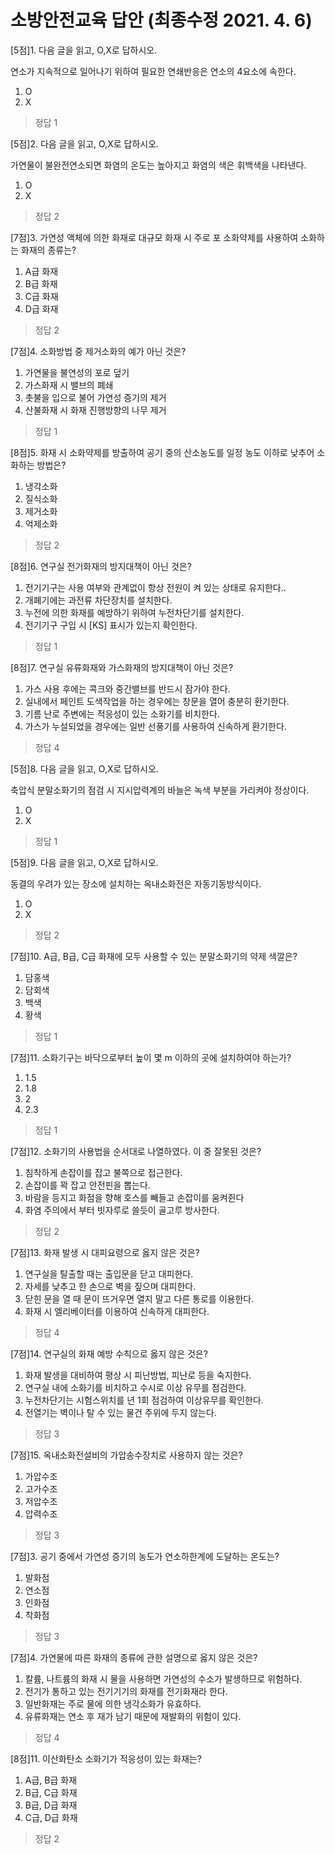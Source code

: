# 소방안전교육 답안 (최종수정 2021. 4. 6)

[5점]1. 다음 글을 읽고, O,X로 답하시오.

연소가 지속적으로 일어나기 위하여 필요한 연쇄반응은 연소의 4요소에 속한다.

1. O
2. X
> 정답	1

 

[5점]2. 다음 글을 읽고, O,X로 답하시오.

가연물이 불완전연소되면 화염의 온도는 높아지고 화염의 색은 휘백색을 나타낸다.

1. O
2. X
> 정답	2

 

[7점]3. 가연성 액체에 의한 화재로 대규모 화재 시 주로 포 소화약제를 사용하여 소화하는 화재의 종류는?

1. A급 화재
2. B급 화재
3. C급 화재
4. D급 화재
> 정답	2

 

[7점]4. 소화방법 중 제거소화의 예가 아닌 것은?

1. 가연물을 불연성의 포로 덮기
2. 가스화재 시 밸브의 폐쇄
3. 촛불을 입으로 불어 가연성 증기의 제거
4. 산불화재 시 화재 진행방향의 나무 제거
> 정답	1

 

[8점]5. 화재 시 소화약제를 방출하여 공기 중의 산소농도를 일정 농도 이하로 낮추어 소화하는 방법은?

1. 냉각소화
2. 질식소화
3. 제거소화
4. 억제소화
> 정답	2

 

[8점]6. 연구실 전기화재의 방지대책이 아닌 것은?

1. 전기기구는 사용 여부와 관계없이 항상 전원이 켜 있는 상태로 유지한다..
2. 개폐기에는 과전류 차단장치를 설치한다.
3. 누전에 의한 화재를 예방하기 위하여 누전차단기를 설치한다.
4. 전기기구 구입 시 [KS] 표시가 있는지 확인한다.
> 정답	1

 

[8점]7. 연구실 유류화재와 가스화재의 방지대책이 아닌 것은?

1. 가스 사용 후에는 콕크와 중간밸브를 반드시 잠가야 한다.
2. 실내에서 페인트 도색작업을 하는 경우에는 창문을 열어 충분히 환기한다.
3. 기름 난로 주변에는 적응성이 있는 소화기를 비치한다.
4. 가스가 누설되었을 경우에는 일반 선풍기를 사용하여 신속하게 환기한다.
> 정답	4

 

[5점]8. 다음 글을 읽고, O,X로 답하시오.

축압식 분말소화기의 점검 시 지시압력계의 바늘은 녹색 부분을 가리켜야 정상이다.

1. O
2. X
> 정답	1

 

[5점]9. 다음 글을 읽고, O,X로 답하시오.

동결의 우려가 있는 장소에 설치하는 옥내소화전은 자동기동방식이다.

1. O
2. X
> 정답	2

 

[7점]10. A급, B급, C급 화재에 모두 사용할 수 있는 분말소화기의 약제 색깔은?

1. 담홍색
2. 담회색
3. 백색
4. 황색
> 정답	1

 

[7점]11. 소화기구는 바닥으로부터 높이 몇 m 이하의 곳에 설치하여야 하는가?

1. 1.5
2. 1.8
3. 2
4. 2.3
> 정답	1

 

[7점]12. 소화기의 사용법을 순서대로 나열하였다. 이 중 잘못된 것은?

1. 침착하게 손잡이를 잡고 불쪽으로 접근한다.
2. 손잡이를 꽉 잡고 안전핀을 뽑는다.
3. 바람을 등지고 화점을 향해 호스를 빼들고 손잡이를 움켜쥔다
4. 화염 주의에서 부터 빗자루로 쓸듯이 골고루 방사한다.
> 정답	2

 

[7점]13. 화재 발생 시 대피요령으로 옳지 않은 것은?

1. 연구실을 탈출할 때는 출입문을 닫고 대피한다.
2. 자세를 낮추고 한 손으로 벽을 짚으며 대피한다.
3. 닫힌 문을 열 때 문이 뜨거우면 열지 말고 다른 통로를 이용한다.
4. 화재 시 엘리베이터를 이용하여 신속하게 대피한다.
> 정답	4

 

[7점]14. 연구실의 화재 예방 수칙으로 옳지 않은 것은?

1. 화재 발생을 대비하여 평상 시 피난방법, 피난로 등을 숙지한다.
2. 연구실 내에 소화기를 비치하고 수시로 이상 유무를 점검한다.
3. 누전차단기는 시험스위치를 년 1회 점검하여 이상유무를 확인한다.
4. 전열기는 벽이나 탈 수 있는 물건 주위에 두지 않는다.
> 정답	3

 

[7점]15. 옥내소화전설비의 가압송수장치로 사용하지 않는 것은?

1. 가압수조
2. 고가수조
3. 저압수조
4. 압력수조
> 정답	3

 

[7점]3. 공기 중에서 가연성 증기의 농도가 연소하한계에 도달하는 온도는?

1. 발화점
2. 연소점
3. 인화점
4. 착화점
> 정답	3

 

[7점]4. 가연물에 따른 화재의 종류에 관한 설명으로 옳지 않은 것은?

1. 칼륨, 나트륨의 화재 시 물을 사용하면 가연성의 수소가 발생하므로 위험하다.
2. 전기가 통하고 있는 전기기기의 화재를 전기화재라 한다.
3. 일반화재는 주로 물에 의한 냉각소화가 유효하다.
4. 유류화재는 연소 후 재가 남기 때문에 재발화의 위험이 있다.
> 정답	4
 


[8점]11. 이산화탄소 소화기가 적응성이 있는 화재는?

1. A급, B급 화재
2. B급, C급 화재
3. B급, D급 화재
4. C급, D급 화재
> 정답	2
